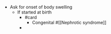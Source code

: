 - Ask for onset of body swelling
	- If started at birth
		- #card
			- Congenital #[[Nephrotic syndrome]]
		-